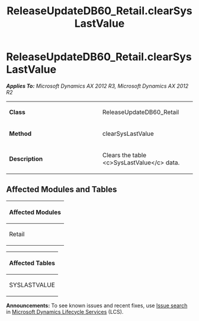 ﻿---
title: ReleaseUpdateDB60_Retail.clearSysLastValue
TOCTitle: ReleaseUpdateDB60_Retail.clearSysLastValue
ms:assetid: c735afd5-afc0-a301-9ff8-eabe144db497
ms:mtpsurl: https://msdn.microsoft.com/en-us/library/JJ719575(v=AX.60)
ms:contentKeyID: 49711142
ms.date: 05/18/2015
mtps_version: v=AX.60
---

# ReleaseUpdateDB60\_Retail.clearSysLastValue 


_**Applies To:** Microsoft Dynamics AX 2012 R3, Microsoft Dynamics AX 2012 R2_

<table>
<colgroup>
<col style="width: 50%" />
<col style="width: 50%" />
</colgroup>
<tbody>
<tr class="odd">
<td><p><strong>Class</strong></p></td>
<td><p>ReleaseUpdateDB60_Retail</p></td>
</tr>
<tr class="even">
<td><p><strong>Method</strong></p></td>
<td><p>clearSysLastValue</p></td>
</tr>
<tr class="odd">
<td><p><strong>Description</strong></p></td>
<td><p>Clears the table &lt;c&gt;SysLastValue&lt;/c&gt; data.</p></td>
</tr>
</tbody>
</table>


## Affected Modules and Tables

<table>
<colgroup>
<col style="width: 100%" />
</colgroup>
<thead>
<tr class="header">
<th><p>Affected Modules</p></th>
</tr>
</thead>
<tbody>
<tr class="odd">
<td><p>Retail</p></td>
</tr>
</tbody>
</table>


<table>
<colgroup>
<col style="width: 100%" />
</colgroup>
<thead>
<tr class="header">
<th><p>Affected Tables</p></th>
</tr>
</thead>
<tbody>
<tr class="odd">
<td><p>SYSLASTVALUE</p></td>
</tr>
</tbody>
</table>

  
**Announcements:** To see known issues and recent fixes, use [Issue search](http://go.microsoft.com/fwlink/?linkid=389258) in [Microsoft Dynamics Lifecycle Services](http://go.microsoft.com/fwlink/?linkid=306505) (LCS).

